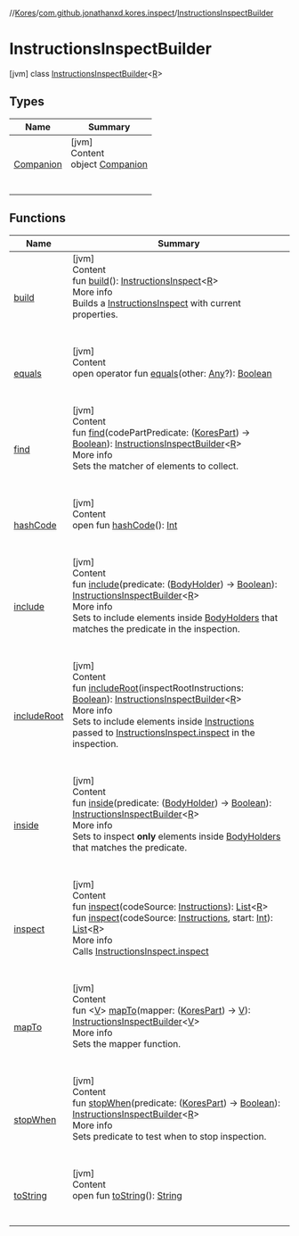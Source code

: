 //[Kores](../../index.md)/[com.github.jonathanxd.kores.inspect](../index.md)/[InstructionsInspectBuilder](index.md)



# InstructionsInspectBuilder  
 [jvm] class [InstructionsInspectBuilder](index.md)<[R](index.md)>   


## Types  
  
|  Name|  Summary| 
|---|---|
| <a name="com.github.jonathanxd.kores.inspect/InstructionsInspectBuilder.Companion///PointingToDeclaration/"></a>[Companion](-companion/index.md)| <a name="com.github.jonathanxd.kores.inspect/InstructionsInspectBuilder.Companion///PointingToDeclaration/"></a>[jvm]  <br>Content  <br>object [Companion](-companion/index.md)  <br><br><br>


## Functions  
  
|  Name|  Summary| 
|---|---|
| <a name="com.github.jonathanxd.kores.inspect/InstructionsInspectBuilder/build/#/PointingToDeclaration/"></a>[build](build.md)| <a name="com.github.jonathanxd.kores.inspect/InstructionsInspectBuilder/build/#/PointingToDeclaration/"></a>[jvm]  <br>Content  <br>fun [build](build.md)(): [InstructionsInspect](../-instructions-inspect/index.md)<[R](index.md)>  <br>More info  <br>Builds a [InstructionsInspect](../-instructions-inspect/index.md) with current properties.  <br><br><br>
| <a name="kotlin/Any/equals/#kotlin.Any?/PointingToDeclaration/"></a>[equals](../../com.github.jonathanxd.kores.util/-simple-resolver/index.md#%5Bkotlin%2FAny%2Fequals%2F%23kotlin.Any%3F%2FPointingToDeclaration%2F%5D%2FFunctions%2F-427383591)| <a name="kotlin/Any/equals/#kotlin.Any?/PointingToDeclaration/"></a>[jvm]  <br>Content  <br>open operator fun [equals](../../com.github.jonathanxd.kores.util/-simple-resolver/index.md#%5Bkotlin%2FAny%2Fequals%2F%23kotlin.Any%3F%2FPointingToDeclaration%2F%5D%2FFunctions%2F-427383591)(other: [Any](https://kotlinlang.org/api/latest/jvm/stdlib/kotlin/-any/index.html)?): [Boolean](https://kotlinlang.org/api/latest/jvm/stdlib/kotlin/-boolean/index.html)  <br><br><br>
| <a name="com.github.jonathanxd.kores.inspect/InstructionsInspectBuilder/find/#kotlin.Function1[com.github.jonathanxd.kores.KoresPart,kotlin.Boolean]/PointingToDeclaration/"></a>[find](find.md)| <a name="com.github.jonathanxd.kores.inspect/InstructionsInspectBuilder/find/#kotlin.Function1[com.github.jonathanxd.kores.KoresPart,kotlin.Boolean]/PointingToDeclaration/"></a>[jvm]  <br>Content  <br>fun [find](find.md)(codePartPredicate: ([KoresPart](../../com.github.jonathanxd.kores/-kores-part/index.md)) -> [Boolean](https://kotlinlang.org/api/latest/jvm/stdlib/kotlin/-boolean/index.html)): [InstructionsInspectBuilder](index.md)<[R](index.md)>  <br>More info  <br>Sets the matcher of elements to collect.  <br><br><br>
| <a name="kotlin/Any/hashCode/#/PointingToDeclaration/"></a>[hashCode](../../com.github.jonathanxd.kores.util/-simple-resolver/index.md#%5Bkotlin%2FAny%2FhashCode%2F%23%2FPointingToDeclaration%2F%5D%2FFunctions%2F-427383591)| <a name="kotlin/Any/hashCode/#/PointingToDeclaration/"></a>[jvm]  <br>Content  <br>open fun [hashCode](../../com.github.jonathanxd.kores.util/-simple-resolver/index.md#%5Bkotlin%2FAny%2FhashCode%2F%23%2FPointingToDeclaration%2F%5D%2FFunctions%2F-427383591)(): [Int](https://kotlinlang.org/api/latest/jvm/stdlib/kotlin/-int/index.html)  <br><br><br>
| <a name="com.github.jonathanxd.kores.inspect/InstructionsInspectBuilder/include/#kotlin.Function1[com.github.jonathanxd.kores.base.BodyHolder,kotlin.Boolean]/PointingToDeclaration/"></a>[include](include.md)| <a name="com.github.jonathanxd.kores.inspect/InstructionsInspectBuilder/include/#kotlin.Function1[com.github.jonathanxd.kores.base.BodyHolder,kotlin.Boolean]/PointingToDeclaration/"></a>[jvm]  <br>Content  <br>fun [include](include.md)(predicate: ([BodyHolder](../../com.github.jonathanxd.kores.base/-body-holder/index.md)) -> [Boolean](https://kotlinlang.org/api/latest/jvm/stdlib/kotlin/-boolean/index.html)): [InstructionsInspectBuilder](index.md)<[R](index.md)>  <br>More info  <br>Sets to include elements inside [BodyHolders](../../com.github.jonathanxd.kores.base/-body-holder/index.md) that matches the predicate in the inspection.  <br><br><br>
| <a name="com.github.jonathanxd.kores.inspect/InstructionsInspectBuilder/includeRoot/#kotlin.Boolean/PointingToDeclaration/"></a>[includeRoot](include-root.md)| <a name="com.github.jonathanxd.kores.inspect/InstructionsInspectBuilder/includeRoot/#kotlin.Boolean/PointingToDeclaration/"></a>[jvm]  <br>Content  <br>fun [includeRoot](include-root.md)(inspectRootInstructions: [Boolean](https://kotlinlang.org/api/latest/jvm/stdlib/kotlin/-boolean/index.html)): [InstructionsInspectBuilder](index.md)<[R](index.md)>  <br>More info  <br>Sets to include elements inside [Instructions](../../com.github.jonathanxd.kores/-instructions/index.md) passed to [InstructionsInspect.inspect](../-instructions-inspect/inspect.md) in the inspection.  <br><br><br>
| <a name="com.github.jonathanxd.kores.inspect/InstructionsInspectBuilder/inside/#kotlin.Function1[com.github.jonathanxd.kores.base.BodyHolder,kotlin.Boolean]/PointingToDeclaration/"></a>[inside](inside.md)| <a name="com.github.jonathanxd.kores.inspect/InstructionsInspectBuilder/inside/#kotlin.Function1[com.github.jonathanxd.kores.base.BodyHolder,kotlin.Boolean]/PointingToDeclaration/"></a>[jvm]  <br>Content  <br>fun [inside](inside.md)(predicate: ([BodyHolder](../../com.github.jonathanxd.kores.base/-body-holder/index.md)) -> [Boolean](https://kotlinlang.org/api/latest/jvm/stdlib/kotlin/-boolean/index.html)): [InstructionsInspectBuilder](index.md)<[R](index.md)>  <br>More info  <br>Sets to inspect **only** elements inside [BodyHolders](../../com.github.jonathanxd.kores.base/-body-holder/index.md) that matches the predicate.  <br><br><br>
| <a name="com.github.jonathanxd.kores.inspect/InstructionsInspectBuilder/inspect/#com.github.jonathanxd.kores.Instructions/PointingToDeclaration/"></a>[inspect](inspect.md)| <a name="com.github.jonathanxd.kores.inspect/InstructionsInspectBuilder/inspect/#com.github.jonathanxd.kores.Instructions/PointingToDeclaration/"></a>[jvm]  <br>Content  <br>fun [inspect](inspect.md)(codeSource: [Instructions](../../com.github.jonathanxd.kores/-instructions/index.md)): [List](https://kotlinlang.org/api/latest/jvm/stdlib/kotlin.collections/-list/index.html)<[R](index.md)>  <br>fun [inspect](inspect.md)(codeSource: [Instructions](../../com.github.jonathanxd.kores/-instructions/index.md), start: [Int](https://kotlinlang.org/api/latest/jvm/stdlib/kotlin/-int/index.html)): [List](https://kotlinlang.org/api/latest/jvm/stdlib/kotlin.collections/-list/index.html)<[R](index.md)>  <br>More info  <br>Calls [InstructionsInspect.inspect](../-instructions-inspect/inspect.md)  <br><br><br>
| <a name="com.github.jonathanxd.kores.inspect/InstructionsInspectBuilder/mapTo/#kotlin.Function1[com.github.jonathanxd.kores.KoresPart,TypeParam(bounds=[kotlin.Any?])]/PointingToDeclaration/"></a>[mapTo](map-to.md)| <a name="com.github.jonathanxd.kores.inspect/InstructionsInspectBuilder/mapTo/#kotlin.Function1[com.github.jonathanxd.kores.KoresPart,TypeParam(bounds=[kotlin.Any?])]/PointingToDeclaration/"></a>[jvm]  <br>Content  <br>fun <[V](map-to.md)> [mapTo](map-to.md)(mapper: ([KoresPart](../../com.github.jonathanxd.kores/-kores-part/index.md)) -> [V](map-to.md)): [InstructionsInspectBuilder](index.md)<[V](map-to.md)>  <br>More info  <br>Sets the mapper function.  <br><br><br>
| <a name="com.github.jonathanxd.kores.inspect/InstructionsInspectBuilder/stopWhen/#kotlin.Function1[com.github.jonathanxd.kores.KoresPart,kotlin.Boolean]/PointingToDeclaration/"></a>[stopWhen](stop-when.md)| <a name="com.github.jonathanxd.kores.inspect/InstructionsInspectBuilder/stopWhen/#kotlin.Function1[com.github.jonathanxd.kores.KoresPart,kotlin.Boolean]/PointingToDeclaration/"></a>[jvm]  <br>Content  <br>fun [stopWhen](stop-when.md)(predicate: ([KoresPart](../../com.github.jonathanxd.kores/-kores-part/index.md)) -> [Boolean](https://kotlinlang.org/api/latest/jvm/stdlib/kotlin/-boolean/index.html)): [InstructionsInspectBuilder](index.md)<[R](index.md)>  <br>More info  <br>Sets predicate to test when to stop inspection.  <br><br><br>
| <a name="kotlin/Any/toString/#/PointingToDeclaration/"></a>[toString](../../com.github.jonathanxd.kores.util/-simple-resolver/index.md#%5Bkotlin%2FAny%2FtoString%2F%23%2FPointingToDeclaration%2F%5D%2FFunctions%2F-427383591)| <a name="kotlin/Any/toString/#/PointingToDeclaration/"></a>[jvm]  <br>Content  <br>open fun [toString](../../com.github.jonathanxd.kores.util/-simple-resolver/index.md#%5Bkotlin%2FAny%2FtoString%2F%23%2FPointingToDeclaration%2F%5D%2FFunctions%2F-427383591)(): [String](https://kotlinlang.org/api/latest/jvm/stdlib/kotlin/-string/index.html)  <br><br><br>

